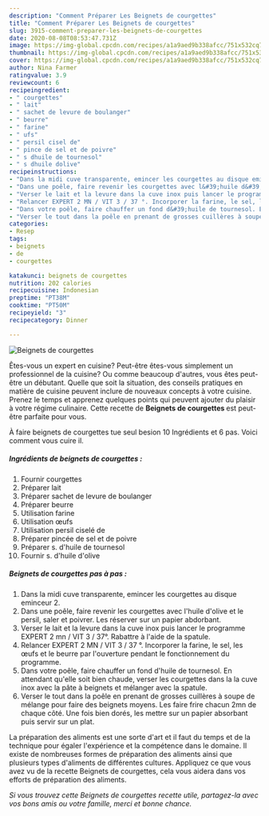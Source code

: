 ```yaml
---
description: "Comment Préparer Les Beignets de courgettes"
title: "Comment Préparer Les Beignets de courgettes"
slug: 3915-comment-preparer-les-beignets-de-courgettes
date: 2020-08-08T08:53:47.731Z
image: https://img-global.cpcdn.com/recipes/a1a9aed9b338afcc/751x532cq70/beignets-de-courgettes-photo-principale-de-la-recette.jpg
thumbnail: https://img-global.cpcdn.com/recipes/a1a9aed9b338afcc/751x532cq70/beignets-de-courgettes-photo-principale-de-la-recette.jpg
cover: https://img-global.cpcdn.com/recipes/a1a9aed9b338afcc/751x532cq70/beignets-de-courgettes-photo-principale-de-la-recette.jpg
author: Nina Farmer
ratingvalue: 3.9
reviewcount: 6
recipeingredient:
- " courgettes"
- " lait"
- " sachet de levure de boulanger"
- " beurre"
- " farine"
- " ufs"
- " persil cisel de"
- " pince de sel et de poivre"
- " s dhuile de tournesol"
- " s dhuile dolive"
recipeinstructions:
- "Dans la midi cuve transparente, emincer les courgettes au disque eminceur 2."
- "Dans une poêle, faire revenir les courgettes avec l&#39;huile d&#39;olive et le persil, saler et poivrer. Les réserver sur un papier abdorbant."
- "Verser le lait et la levure dans la cuve inox puis lancer le programme EXPERT 2 mn / VIT 3 / 37°. Rabattre à l&#39;aide de la spatule."
- "Relancer EXPERT 2 MN / VIT 3 / 37 °. Incorporer la farine, le sel, les œufs et le beurre par l&#39;ouverture pendant le fonctionnement du programme."
- "Dans votre poêle, faire chauffer un fond d&#39;huile de tournesol. En attendant qu&#39;elle soit bien chaude, verser les courgettes dans la la cuve inox avec la pâte à beignets et mélanger avec la spatule."
- "Verser le tout dans la poêle en prenant de grosses cuillères à soupe de mélange pour faire des beignets moyens. Les faire frire chacun 2mn de chaque côté. Une fois bien dorés, les mettre sur un papier absorbant puis servir sur un plat."
categories:
- Resep
tags:
- beignets
- de
- courgettes

katakunci: beignets de courgettes 
nutrition: 202 calories
recipecuisine: Indonesian
preptime: "PT38M"
cooktime: "PT50M"
recipeyield: "3"
recipecategory: Dinner

---
```



![Beignets de courgettes](https://img-global.cpcdn.com/recipes/a1a9aed9b338afcc/751x532cq70/beignets-de-courgettes-photo-principale-de-la-recette.jpg)

Êtes-vous un expert en cuisine? Peut-être êtes-vous simplement un professionnel de la cuisine? Ou comme beaucoup d'autres, vous êtes peut-être un débutant. Quelle que soit la situation, des conseils pratiques en matière de cuisine peuvent inclure de nouveaux concepts à votre cuisine. Prenez le temps et apprenez quelques points qui peuvent ajouter du plaisir à votre régime culinaire. Cette recette de <strong> Beignets de courgettes </strong> est peut-être parfaite pour vous.

<!--inarticleads1-->

À faire beignets de courgettes tue seul besion 10 Ingrédients et 6 pas. Voici comment vous cuire il.

##### Ingrédients de beignets de courgettes :

1. Fournir  courgettes
1. Préparer  lait
1. Préparer  sachet de levure de boulanger
1. Préparer  beurre
1. Utilisation  farine
1. Utilisation  œufs
1. Utilisation  persil ciselé de
1. Préparer  pincée de sel et de poivre
1. Préparer  s. d&#39;huile de tournesol
1. Fournir  s. d&#39;huile d&#39;olive




<!--inarticleads2-->

##### Beignets de courgettes pas à pas :

1. Dans la midi cuve transparente, emincer les courgettes au disque eminceur 2.
1. Dans une poêle, faire revenir les courgettes avec l&#39;huile d&#39;olive et le persil, saler et poivrer. Les réserver sur un papier abdorbant.
1. Verser le lait et la levure dans la cuve inox puis lancer le programme EXPERT 2 mn / VIT 3 / 37°. Rabattre à l&#39;aide de la spatule.
1. Relancer EXPERT 2 MN / VIT 3 / 37 °. Incorporer la farine, le sel, les œufs et le beurre par l&#39;ouverture pendant le fonctionnement du programme.
1. Dans votre poêle, faire chauffer un fond d&#39;huile de tournesol. En attendant qu&#39;elle soit bien chaude, verser les courgettes dans la la cuve inox avec la pâte à beignets et mélanger avec la spatule.
1. Verser le tout dans la poêle en prenant de grosses cuillères à soupe de mélange pour faire des beignets moyens. Les faire frire chacun 2mn de chaque côté. Une fois bien dorés, les mettre sur un papier absorbant puis servir sur un plat.




<!--inarticleads1-->

<p>
La préparation des aliments est une sorte d'art et il faut du temps et de la technique pour égaler l'expérience et la compétence dans le domaine. Il existe de nombreuses formes de préparation des aliments ainsi que plusieurs types d'aliments de différentes cultures. Appliquez ce que vous avez vu de la recette Beignets de courgettes, cela vous aidera dans vos efforts de préparation des aliments.
</p>

<p>
<i>Si vous trouvez cette Beignets de courgettes recette utile, partagez-la avec vos bons amis ou votre famille, merci et bonne chance.</i>
</p>
